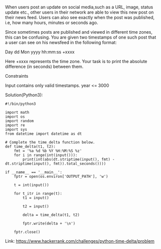 When users post an update on social media,such as a URL, image, status update etc., other users in their network are able to view this new post on their news feed. 
Users can also see exactly when the post was published, i.e, how many hours, minutes or seconds ago.

Since sometimes posts are published and viewed in different time zones, this can be confusing. 
You are given two timestamps of one such post that a user can see on his newsfeed in the following format:

Day dd Mon yyyy hh:mm:ss +xxxx

Here +xxxx represents the time zone. Your task is to print the absolute difference (in seconds) between them.

Constraints

Input contains only valid timestamps.
year <= 3000

Solution(Python3):
```
#!/bin/python3

import math
import os
import random
import re
import sys
from datetime import datetime as dt

# Complete the time_delta function below.
def time_delta(t1, t2):
    fmt = '%a %d %b %Y %H:%M:%S %z'
    for i in range(int(input())):
        print(int(abs(dt.striptime(input(), fmt) - dt.striptime(input(), fmt)).total_seconds())))
        
if __name__ == '__main__':
    fptr = open(os.environ['OUTPUT_PATH'], 'w')

    t = int(input())

    for t_itr in range(t):
        t1 = input()

        t2 = input()

        delta = time_delta(t1, t2)

        fptr.write(delta + '\n')

    fptr.close()
```

Link: https://www.hackerrank.com/challenges/python-time-delta/problem

